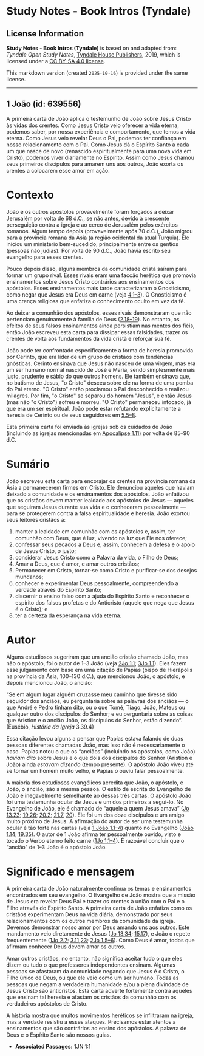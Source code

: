# Study Notes - Book Intros (Tyndale)

## License Information

**Study Notes - Book Intros (Tyndale)** is based on and adapted from: _Tyndale Open Study Notes_, [Tyndale House Publishers](https://tyndaleopenresources.com/), 2019, which is licensed under a [CC BY-SA 4.0 license](https://creativecommons.org/licenses/by-sa/4.0/legalcode.en).

This markdown version (created `2025-10-16`) is provided under the same license.



--------------------------------

## 1 João (id: 639556)

A primeira carta de João aplica o testemunho de João sobre Jesus Cristo às vidas dos crentes. Como Jesus Cristo veio oferecer a vida eterna, podemos saber, por nossa experiência e comportamento, que temos a vida eterna. Como Jesus veio revelar Deus o Pai, podemos ter confiança em nosso relacionamento com o Pai. Como Jesus dá o Espírito Santo a cada um que nasce de novo (renascido espiritualmente para uma nova vida em Cristo), podemos viver diariamente no Espírito. Assim como Jesus chamou seus primeiros discípulos para amarem uns aos outros, João exorta os crentes a colocarem esse amor em ação.

Contexto
========

João e os outros apóstolos provavelmente foram forçados a deixar Jerusalém por volta de 68 d.C., se não antes, devido à crescente perseguição contra a igreja e ao cerco de Jerusalém pelos exércitos romanos. Algum tempo depois (provavelmente após 70 d.C.), João migrou para a província romana da Ásia (a região ocidental da atual Turquia). Ele iniciou um ministério bem\-sucedido, principalmente entre os gentios (pessoas não judias). Por volta de 90 d.C., João havia escrito seu evangelho para esses crentes.

Pouco depois disso, alguns membros da comunidade cristã saíram para formar um grupo rival. Esses rivais eram uma facção herética que promovia ensinamentos sobre Jesus Cristo contrários aos ensinamentos dos apóstolos. Esses ensinamentos mais tarde caracterizaram o Gnosticismo, como negar que Jesus era Deus em carne (veja [4\.1–3](https://ref.ly/1John4:1-1John4:3)). O Gnosticismo é uma crença religiosa que enfatiza o conhecimento oculto em vez da fé.

Ao deixar a comunhão dos apóstolos, esses rivais demonstraram que não pertenciam genuinamente à família de Deus ([2\.18–19](https://ref.ly/1John2:18-1John2:19)). No entanto, os efeitos de seus falsos ensinamentos ainda persistiam nas mentes dos fiéis, então João escreveu esta carta para dissipar essas falsidades, trazer os crentes de volta aos fundamentos da vida cristã e reforçar sua fé.

João pode ter confrontado especificamente a forma de heresia promovida por Cerinto, que era líder de um grupo de cristãos com tendências gnósticas. Cerinto ensinava que Jesus não nasceu de uma virgem, mas era um ser humano normal nascido de José e Maria, sendo simplesmente mais justo, prudente e sábio do que outros homens. Ele também ensinava que, no batismo de Jesus, "o Cristo" desceu sobre ele na forma de uma pomba do Pai eterno. "O Cristo" então proclamou o Pai desconhecido e realizou milagres. Por fim, "o Cristo" se separou do homem "Jesus", e então Jesus (mas não "o Cristo") sofreu e morreu. "O Cristo" permaneceu intocado, já que era um ser espiritual. João pode estar refutando explicitamente a heresia de Cerinto ou de seus seguidores em [5\.5–8](https://ref.ly/1John5:5-1John5:8).

Esta primeira carta foi enviada às igrejas sob os cuidados de João (incluindo as igrejas mencionadas em [Apocalipse 1\.11](https://ref.ly/Rev1:11)) por volta de 85–90 d.C.

Sumário
=======

João escreveu esta carta para encorajar os crentes na província romana da Ásia a permanecerem firmes em Cristo. Ele denunciou aqueles que haviam deixado a comunidade e os ensinamentos dos apóstolos. João enfatizou que os cristãos devem manter lealdade aos apóstolos de Jesus — aqueles que seguiram Jesus durante sua vida e o conheceram pessoalmente — para se protegerem contra a falsa espiritualidade e heresia. João exortou seus leitores cristãos a:

1. manter a lealdade em comunhão com os apóstolos e, assim, ter comunhão com Deus, que é luz, vivendo na luz que Ele nos oferece;
2. confessar seus pecados a Deus e, assim, conhecem a defesa e o apoio de Jesus Cristo, o justo;
3. considerar Jesus Cristo como a Palavra da vida, o Filho de Deus;
4. Amar a Deus, que é amor, e amar outros cristãos;
5. Permanecer em Cristo, tornar\-se como Cristo e purificar\-se dos desejos mundanos;
6. conhecer e experimentar Deus pessoalmente, compreendendo a verdade através do Espírito Santo;
7. discernir o ensino falso com a ajuda do Espírito Santo e reconhecer o espírito dos falsos profetas e do Anticristo (aquele que nega que Jesus é o Cristo); e
8. ter a certeza da esperança na vida eterna.

Autor
=====

Alguns estudiosos sugeriram que um ancião cristão chamado João, mas não o apóstolo, foi o autor de 1–3 João (veja [2Jo 1\.1](https://ref.ly/2John1:1); [3Jo 1\.1](https://ref.ly/3John1:1)). Eles fazem esse julgamento com base em uma citação de Papias (bispo de Hierápolis na província da Ásia, 100–130 d.C.), que mencionou João, o apóstolo, e depois mencionou João, o ancião:

“Se em algum lugar alguém cruzasse meu caminho que tivesse sido seguidor dos anciãos, eu perguntaria sobre as palavras dos anciãos — o que André e Pedro tinham dito, ou o que Tomé, Tiago, João, Mateus ou qualquer outro dos discípulos do Senhor; e eu perguntaria sobre as coisas que Aristion e o ancião João, os discípulos do Senhor, estão dizendo“. (Eusébio, *História da Igreja* 3\.39\.4\)

Essa citação levou alguns a pensar que Papias estava falando de duas pessoas diferentes chamadas João, mas isso não é necessariamente o caso. Papias notou o que os “anciãos” (incluindo os apóstolos, como João) *haviam dito* sobre Jesus e o que dois dos discípulos do Senhor (Aristion e João) ainda *estavam dizendo* (tempo presente). O apóstolo João viveu até se tornar um homem muito velho, e Papias o ouviu falar pessoalmente.

A maioria dos estudiosos evangélicos acredita que João, o apóstolo, e João, o ancião, são a mesma pessoa. O estilo de escrita do Evangelho de João é inegavelmente semelhante ao dessas três cartas. O apóstolo João foi uma testemunha ocular de Jesus e um dos primeiros a segui\-lo. No Evangelho de João, ele é chamado de “aquele a quem Jesus amava” ([Jo 13\.23](https://ref.ly/John13:23); [19\.26](https://ref.ly/John19:26); [20\.2](https://ref.ly/John20:2); [21\.7](https://ref.ly/John21:7), [20](https://ref.ly/John21:20)). Ele foi um dos doze discípulos e um amigo muito próximo de Jesus. A afirmação do autor de ser uma testemunha ocular é tão forte nas cartas (veja [1 João 1\.1–4](https://ref.ly/1John1:1-1John1:4)) quanto no Evangelho ([João 1\.14](https://ref.ly/John1:14); [19\.35](https://ref.ly/John19:35)). O autor de 1 João afirma ter pessoalmente ouvido, visto e tocado o Verbo eterno feito carne ([1Jo 1\.1–4](https://ref.ly/1John1:1-1John1:4)). É razoável concluir que o “ancião” de 1–3 João é o apóstolo João.

Significado e mensagem
======================

A primeira carta de João naturalmente continua os temas e ensinamentos encontrados em seu evangelho. O Evangelho de João mostra que a missão de Jesus era revelar Deus Pai e trazer os crentes à união com o Pai e o Filho através do Espírito Santo. A primeira carta de João enfatiza como os cristãos experimentam Deus na vida diária, demonstrado por seus relacionamentos com os outros membros da comunidade da igreja. Devemos demonstrar nosso amor por Deus amando uns aos outros. Este mandamento veio diretamente de Jesus ([Jo 13\.34](https://ref.ly/John13:34); [15\.17](https://ref.ly/John15:17)), e João o repete frequentemente ([1Jo 2\.7](https://ref.ly/1John2:7); [3\.11](https://ref.ly/1John3:11),[23](https://ref.ly/1John3:23); [2Jo 1\.5–6](https://ref.ly/2John1:5-2John1:6)). Como Deus é amor, todos que afirmam conhecer Deus devem amar os outros.

Amar outros cristãos, no entanto, não significa aceitar tudo o que eles dizem ou tudo o que professores independentes ensinam. Algumas pessoas se afastaram da comunidade negando que Jesus é o Cristo, o Filho único de Deus, ou que ele veio como um ser humano. Todas as pessoas que negam a verdadeira humanidade e/ou a plena divindade de Jesus Cristo são anticristos. Esta carta adverte fortemente contra aqueles que ensinam tal heresia e afastam os cristãos da comunhão com os verdadeiros apóstolos de Cristo.

A história mostra que muitos movimentos heréticos se infiltraram na igreja, mas a verdade resistiu a esses ataques. Precisamos estar atentos a ensinamentos que são contrários ao ensino dos apóstolos. A palavra de Deus e o Espírito Santo são nossos guias.

* **Associated Passages:** 1JN 1:1

